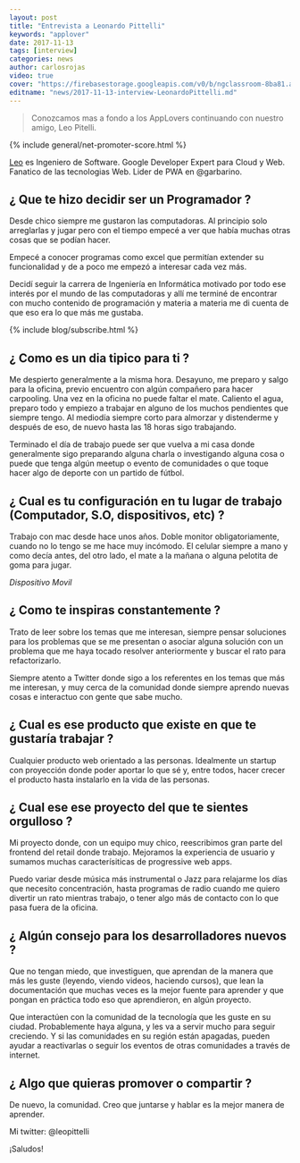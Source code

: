 ```yaml
---
layout: post
title: "Entrevista a Leonardo Pittelli"
keywords: "applover"
date: 2017-11-13
tags: [interview]
categories: news
author: carlosrojas
video: true
cover: "https://firebasestorage.googleapis.com/v0/b/ngclassroom-8ba81.appspot.com/o/posts%2F2017-11-13-interview-LeonardoPittelli%2FDear%20Papa%2C.png?alt=media&token=5f1d341b-5211-42a3-9bf3-e019d04d59a9"
editname: "news/2017-11-13-interview-LeonardoPittelli.md"
---
```

> Conozcamos mas a fondo a los AppLovers continuando con nuestro amigo, Leo Pitelli.

<amp-img width="1024" height="512" layout="responsive" src="https://firebasestorage.googleapis.com/v0/b/ngclassroom-8ba81.appspot.com/o/posts%2F2017-11-13-interview-LeonardoPittelli%2FDear%20Papa%2C.png?alt=media&token=5f1d341b-5211-42a3-9bf3-e019d04d59a9"></amp-img> 
{% include general/net-promoter-score.html %} 

[Leo](https://twitter.com/leopittelli) es Ingeniero de Software. Google Developer Expert para Cloud y Web. Fanatico de las tecnologias Web. Lider de PWA en @garbarino.

## ¿ Que te hizo decidir ser un Programador ?

Desde chico siempre me gustaron las computadoras. Al principio solo arreglarlas y jugar pero con el tiempo empecé a ver que había muchas otras cosas que se podían hacer.

Empecé a conocer programas como excel que permitían extender su funcionalidad y de a poco me empezó a interesar cada vez más.

Decidí seguir la carrera de Ingeniería en Informática motivado por todo ese interés por el mundo de las computadoras y allí me terminé de encontrar con mucho contenido de programación y materia a materia me di cuenta de que eso era lo que más me gustaba.

{% include blog/subscribe.html %}

## ¿ Como es un dia tipico para ti ?

Me despierto generalmente a la misma hora. Desayuno, me preparo y salgo para la oficina, previo encuentro con algún compañero para hacer carpooling.
Una vez en la oficina no puede faltar el mate. Caliento el agua, preparo todo y empiezo a trabajar en alguno de los muchos pendientes que siempre tengo.
Al mediodía siempre corto para almorzar y distenderme y después de eso, de nuevo hasta las 18 horas sigo trabajando.

Terminado el día de trabajo puede ser que vuelva a mi casa donde generalmente sigo preparando alguna charla o investigando alguna cosa o puede que tenga algún meetup o evento de comunidades o que toque hacer algo de deporte con un partido de fútbol.

## ¿ Cual es tu configuración en tu lugar de trabajo (Computador, S.O, dispositivos, etc) ?

Trabajo con mac desde hace unos años. Doble monitor obligatoriamente, cuando no lo tengo se me hace muy incómodo.
El celular siempre a mano y como decía antes, del otro lado, el mate a la mañana o alguna pelotita de goma para jugar.

*Dispositivo Movil*

<div class="row wrap">
  <div class="col col-100 col-md-33 col-lg-33">
    <amp-img width="720" height="1280" layout="responsive" src="https://firebasestorage.googleapis.com/v0/b/ngclassroom-8ba81.appspot.com/o/posts%2F2017-11-13-interview-LeonardoPittelli%2FScreenshot_20171110-174640.png?alt=media&token=57017394-32e8-4e1f-8d1f-397bbf161425"></amp-img>
  </div>
  <div class="col col-100 col-md-33 col-lg-33">
    
  </div>
  <div class="col col-100 col-md-33 col-lg-33">
    
  </div>
</div>

## ¿ Como te inspiras constantemente ?

Trato de leer sobre los temas que me interesan, siempre pensar soluciones para los problemas que se me presentan o asociar alguna solución con un problema que me haya tocado resolver anteriormente y buscar el rato para refactorizarlo.

Siempre atento a Twitter donde sigo a los referentes en los temas que más me interesan, y muy cerca de la comunidad donde siempre aprendo nuevas cosas e interactuo con gente que sabe mucho.

## ¿ Cual es ese producto que existe en que te gustaría trabajar ?

Cualquier producto web orientado a las personas. Idealmente un startup con proyección donde poder aportar lo que sé y, entre todos, hacer crecer el producto hasta instalarlo en la vida de las personas.

## ¿ Cual ese ese proyecto del que te sientes orgulloso ?

<amp-youtube width="560" 
            height="315"
            layout="responsive"
            data-videoid="hpWohN-A98c"></amp-youtube>

Mi proyecto donde, con un equipo muy chico, reescribimos gran parte del frontend del retail donde trabajo. Mejoramos la experiencia de usuario y sumamos muchas caracterísiticas de progressive web apps.

Puedo variar desde música más instrumental o Jazz para relajarme los días que necesito concentración, hasta programas de radio cuando me quiero divertir un rato mientras trabajo, o tener algo más de contacto con lo que pasa fuera de la oficina.

## ¿ Algún consejo para los desarrolladores nuevos ?

Que no tengan miedo, que investiguen, que aprendan de la manera que más les guste (leyendo, viendo videos, haciendo cursos), que lean la documentación que muchas veces es la mejor fuente para aprender y que pongan en práctica todo eso que aprendieron, en algún proyecto.

Que interactúen con la comunidad de la tecnología que les guste en su ciudad. Probablemente haya alguna, y les va a servir mucho para seguir creciendo. Y si las comunidades en su región están apagadas, pueden ayudar a reactivarlas o seguir los eventos de otras comunidades a través de internet.

## ¿ Algo que quieras promover o compartir ?

De nuevo, la comunidad. Creo que juntarse y hablar es la mejor manera de aprender.

Mi twitter: @leopittelli

¡Saludos!